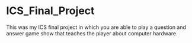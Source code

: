# ICS_Final_Project
 This was my ICS final project in which you are able to play a question and answer game show that teaches the player about computer hardware.

